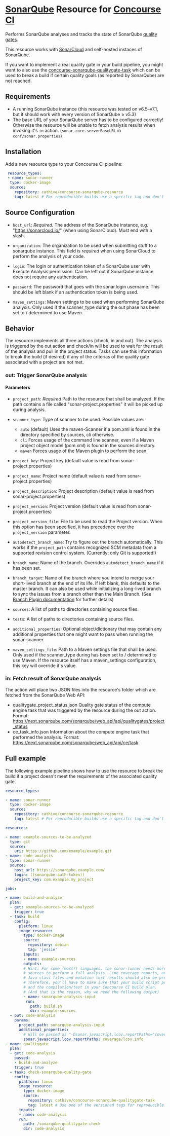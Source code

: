 # [SonarQube](https://sonarqube.org/) Resource for [Concourse CI](https://concourse.ci/)

Performs SonarQube analyses and tracks the state of SonarQube [quality gates](https://docs.sonarqube.org/display/SONAR/Quality+Gates).

This resource works with [SonarCloud](https://sonarcloud.io/) and self-hosted instaces of SonarQube.

If you want to implement a real quality gate in your build pipeline, you might want to also use the [concourse-sonarqube-qualitygate-task](https://github.com/cathive/concourse-sonarqube-qualitygate-task) which can be used to break a build if certain quality goals (as reported by SonarQube) are not reached.

## Requirements

* A running SonarQube instance (this resource was tested on v6.5–v7.1, but it should
  work with every version of SonarQube ≥ v5.3)
* The base URL of your SonarQube server has to be configured correctly! Otherwise
  the resource will be unable to fetch analysis results when invoking it's `in`
  action. (`sonar.core.serverBaseURL` in `conf/sonar.properties`)

## Installation

Add a new resource type to your Concourse CI pipeline:

```yaml
 resource_types:
 - name: sonar-runner
  type: docker-image
  source:
    repository: cathive/concourse-sonarqube-resource
    tag: latest # For reproducible builds use a specific tag and don't rely on "latest".
```

## Source Configuration

* `host_url`: *Required.* The address of the SonarQube instance,
  e.g. "https://sonarcloud.io/" (when using SonarCloud). Must end with a slash.

* `organization`: The organization to be used when submitting stuff to a sonarqube
  instance. This field is *required* when using SonarCloud to perform the analysis
  of your code.

* `login`: The login or authentication token of a SonarQube user with Execute Analysis
  permission. Can be left out if SonarQube instance does not require any authentication.

* `password`: The password that goes with the sonar.login username. This should be left blank if an
  authentication token is being used.

* `maven_settings`: Maven settings to be used when performing SonarQube analysis.
  Only used if the scanner_type during the out phase has been set to / determined to use
  Maven.

## Behavior

The resource implements all three actions (check, in and out).
The analysis is triggered by the out action and check/in will be used to wait for
the result of the analysis and pull in the project status. Tasks can use this
information to break the build (if desired) if any of the criterias of the
quality gate associated with a project are not met.

### out: Trigger SonarQube analysis

#### Parameters

* `project_path`: *Required* Path to the resource that shall be analyzed.
  If the path contains a file called "sonar-project.properties" it will be picked
  up during analysis.

* `scanner_type`: Type of scanner to be used. Possible values are:
  * `auto` (default) Uses the maven-Scanner if a pom.xml is found in the directory
    specified by sources, cli otherwise.
  * `cli` Forces usage of the command line scanner, even if a Maven project object
    model (pom.xml) is found in the sources directory.
  * `maven` Forces usage of the Maven plugin to perform the scan.

* `project_key`: Project key (default value is read from sonar-project.properties)

* `project_name`: Project name (default value is read from sonar-project.properties)

* `project_description`: Project description (default value is read from sonar-project.properties)

* `project_version`: Project version (default value is read from sonar-project.properties)

* `project_version_file`: File to be used to read the Project version.
  When this option has been specified, it has precedence over the `project_version` parameter.

* `autodetect_branch_name`: Try to figure out the branch automatically.
  This works if the `project_path` contains recognized SCM metadata from a supported
  revision control system. (Currently: only Git is supported!)

* `branch_name`: Name of the branch. Overrides `autodetect_branch_name` if it has been set.

* `branch_target`: Name of the branch where you intend to merge your short-lived branch at the end of its life.
  If left blank, this defaults to the master branch. It can also be used while initializing a long-lived
  branch to sync the issues from a branch other than the Main Branch.
  (See [Branch Plugin documentation](https://docs.sonarqube.org/display/PLUG/Branch+Plugin) for further
  details)

* `sources`: A list of paths to directories containing source files.

* `tests`: A list of paths to directories containing source files.

* `additional_properties`: Optional object/dictionary that may contain any additional properties
  that one might want to pass when running the sonar-scanner.

* `maven_settings_file`: Path to a Maven settings file that shall be used.
  Only used if the scanner_type during has been set to / determined to use Maven.
  If the resource itself has a maven_settings configuration, this key will override
  it's value.

### in: Fetch result of SonarQube analysis

The action will place two JSON files into the resource's folder which are fetched from
the SonarQube Web API:

* qualitygate_project_status.json
  Quality gate status of the compute engine task that was triggered by the resource
  during the out action.
  Format: https://next.sonarqube.com/sonarqube/web_api/api/qualitygates/project_status
* ce_task_info.json
  Information about the compute engine task that performed the analysis.
  Format: https://next.sonarqube.com/sonarqube/web_api/api/ce/task

## Full example

The following example pipeline shows how to use the resource to break the build if
a project doesn't meet the requirements of the associated quality gate.

```yaml
resource_types:

- name: sonar-runner
  type: docker-image
  source:
    repository: cathive/concourse-sonarqube-resource
    tag: latest # For reproducible builds use a specific tag and don't rely on "latest".

resources:

- name: example-sources-to-be-analyzed
  type: git
  source:
    uri: https://github.com/example/example.git
- name: code-analysis
  type: sonar-runner
  source:
    host_url: https://sonarqube.example.com/
    login: ((sonarqube-auth-token))
    project_key: com.example.my_project

jobs:

- name: build-and-analyze
  plan:
  - get: example-sources-to-be-analyzed
    trigger: true
  - task: build
    config:
      platform: linux
      image_resource:
        type: docker-image
        source:
          repository: debian
          tag: 'jessie'
        inputs:
        - name: example-sources
        outputs:
        # Hint: For some (most?) languages, the sonar-runner needs more than just the
        # sources to perform a full analysis. Line coverage reports, unit test reports,
        # Java class files and mutation test results should also be present.
        # Therefore, you'll have to make sure that your build script provides the sources
        # and the compilation/test in your Concourse CI build plan.
        # (And that is the reason, why we need the following output)
        - name: sonarqube-analysis-input
         run:
           path: build.sh
           dir: example-sources
  - put: code-analysis
    params:
      project_path: sonarqube-analysis-input
      additional_properties:
        # Will be passed as "-Dsonar.javascript.lcov.reportPaths="coverage/lcov.info" to the scanner.
        sonar.javascript.lcov.reportPaths: coverage/lcov.info
- name: qualitygate
  plan:
  - get: code-analysis
    passed:
    - build-and-analyze
    trigger: true
  - task: check-sonarqube-quality-gate
    config:
      platform: linux
      image_resource:
        type: docker-image
        source:
          repository: cathive/concourse-sonarqube-qualitygate-task
          tag: latest # Use one of the versioned tags for reproducible builds!
      inputs:
      - name: code-analysis
      run:
        path: /sonarqube-qualitygate-check
        dir: code-analysis
```
